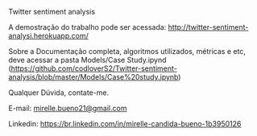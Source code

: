 Twitter sentiment analysis

A demostração do trabalho pode ser acessada: http://twitter-sentiment-analysi.herokuapp.com/

Sobre a Documentação completa, algoritmos utilizados, métricas e etc, deve acessar a pasta Models/Case Study.ipynd (https://github.com/codloverS2/Twitter-sentiment-analysis/blob/master/Models/Case%20study.ipynb)

Qualquer Dúvida, contate-me. 

E-mail: mirelle.bueno21@gmail.com

Linkedin: https://br.linkedin.com/in/mirelle-candida-bueno-1b3950126



